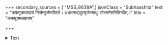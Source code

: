 +++
secondary_sources = [ "MSS_8638A",]
jsonClass = "Subhaashita"
text = "कफमूत्रमलप्रायं निर्जन्तुर्जगतीतले।  \nयत्नाद्यदुत्सृजेत्साधुः सोत्सर्गसमितिर्भवेत्॥"
title = "कफमूत्रमलप्रायम्"

+++

<details><summary>Text</summary>

कफमूत्रमलप्रायं निर्जन्तुर्जगतीतले।  
यत्नाद्यदुत्सृजेत्साधुः सोत्सर्गसमितिर्भवेत्॥
</details>
